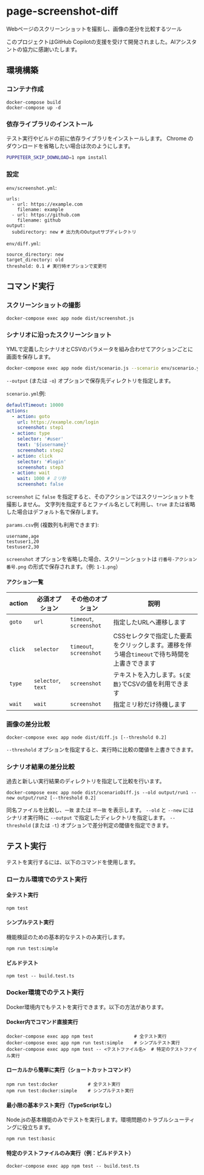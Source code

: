 # page-screenshot-diff

Webページのスクリーンショットを撮影し、画像の差分を比較するツール

このプロジェクトはGitHub Copilotの支援を受けて開発されました。AIアシスタントの協力に感謝いたします。

## 環境構築
### コンテナ作成
```
docker-compose build
docker-compose up -d
```

### 依存ライブラリのインストール
テスト実行やビルドの前に依存ライブラリをインストールします。
Chrome のダウンロードを省略したい場合は次のようにします。
```bash
PUPPETEER_SKIP_DOWNLOAD=1 npm install
```

### 設定
`env/screenshot.yml`:
```
urls:
  - url: https://example.com
    filename: example
  - url: https://github.com
    filename: github
output:
  subdirectory: new # 出力先のOutputサブディレクトリ
```

`env/diff.yml`:
```
source_directory: new
target_directory: old
threshold: 0.1 # 実行時オプションで変更可
```

## コマンド実行
### スクリーンショットの撮影

```
docker-compose exec app node dist/screenshot.js
```

### シナリオに沿ったスクリーンショット
YMLで定義したシナリオとCSVのパラメータを組み合わせてアクションごとに画面を保存します。

```bash
docker-compose exec app node dist/scenario.js --scenario env/scenario.yml --params env/params.csv --output output/run1
```

`--output` (または `-o`) オプションで保存先ディレクトリを指定します。

`scenario.yml`例:
```yaml
defaultTimeout: 10000
actions:
  - action: goto
    url: https://example.com/login
    screenshot: step1
  - action: type
    selector: '#user'
    text: '${username}'
    screenshot: step2
  - action: click
    selector: '#login'
    screenshot: step3
  - action: wait
    wait: 1000 # ミリ秒
    screenshot: false
```

`screenshot` に `false` を指定すると、そのアクションではスクリーンショットを撮影しません。
文字列を指定するとファイル名として利用し、`true` または省略した場合はデフォルト名で保存します。

`params.csv`例 (複数列も利用できます):
```
username,age
testuser1,20
testuser2,30
```

`screenshot` オプションを省略した場合、スクリーンショットは `行番号-アクション番号.png`
の形式で保存されます。（例: `1-1.png`）

#### アクション一覧

| action | 必須オプション | その他のオプション | 説明 |
| ------ | ------------- | ------------------ | ---- |
| `goto` | `url` | `timeout`, `screenshot` | 指定したURLへ遷移します |
| `click` | `selector` | `timeout`, `screenshot` | CSSセレクタで指定した要素をクリックします。遷移を伴う場合`timeout`で待ち時間を上書きできます |
| `type` | `selector`, `text` | `screenshot` | テキストを入力します。`${変数}`でCSVの値を利用できます |
| `wait` | `wait` | `screenshot` | 指定ミリ秒だけ待機します |

### 画像の差分比較
```
docker-compose exec app node dist/diff.js [--threshold 0.2]
```
`--threshold` オプションを指定すると、実行時に比較の閾値を上書きできます。

### シナリオ結果の差分比較
過去と新しい実行結果のディレクトリを指定して比較を行います。
```
docker-compose exec app node dist/scenarioDiff.js --old output/run1 --new output/run2 [--threshold 0.2]
```
同名ファイルを比較し、`一致` または `不一致` を表示します。
`--old` と `--new` にはシナリオ実行時に `--output` で指定したディレクトリを指定します。
`--threshold` (または `-t`) オプションで差分判定の閾値を指定できます。

## テスト実行

テストを実行するには、以下のコマンドを使用します。

### ローカル環境でのテスト実行

#### 全テスト実行
```
npm test
```

#### シンプルテスト実行
機能検証のための基本的なテストのみ実行します。
```
npm run test:simple
```

#### ビルドテスト
```
npm test -- build.test.ts
```

### Docker環境でのテスト実行

Docker環境内でもテストを実行できます。以下の方法があります。

#### Docker内でコマンド直接実行
```
docker-compose exec app npm test               # 全テスト実行
docker-compose exec app npm run test:simple    # シンプルテスト実行
docker-compose exec app npm test -- <テストファイル名>  # 特定のテストファイル実行
```

#### ローカルから簡単に実行（ショートカットコマンド）
```
npm run test:docker           # 全テスト実行
npm run test:docker:simple    # シンプルテスト実行
```

#### 最小限の基本テスト実行（TypeScriptなし）
Node.jsの基本機能のみでテストを実行します。環境問題のトラブルシューティングに役立ちます。
```
npm run test:basic
```

#### 特定のテストファイルのみ実行（例：ビルドテスト）
```
docker-compose exec app npm test -- build.test.ts
```

